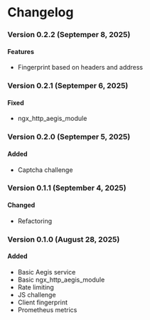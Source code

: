 # Changelog

### Version 0.2.2 (Septemper 8, 2025)

#### Features 
- Fingerprint based on headers and address

### Version 0.2.1 (Septemper 6, 2025)

#### Fixed 
- ngx_http_aegis_module 

### Version 0.2.0 (Septemper 5, 2025)

#### Added
- Captcha challenge

### Version 0.1.1 (September 4, 2025)

#### Changed
- Refactoring

### Version 0.1.0 (August 28, 2025)

#### Added
- Basic Aegis service
- Basic ngx_http_aegis_module
- Rate limiting
- JS challenge
- Client fingerprint
- Prometheus metrics
